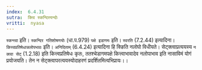 ```yaml
---
index:  6.4.31
sutra:  क्त्वि स्कन्दिस्यन्दोः
vritti:  nyasa
---
```


`स्कन्त्वा` इति। `स्कन्दिर गतिशोषणयोः` (धा.प.979) `पक्षे इडागमः` इति। `स्वरति` (7.2.44) इत्यादिना। `कित्त्वप्रतिषेधान्नलोपभावः` इति। `अनिदिताम्` (6.4.24) इत्यादिना हि क्ङिति नलोपो विधीयते। सेट्क्त्वाप्रत्ययस्य `न क्त्वा सेट्` (1.2.18) इति कित्त्वप्रतिषेधः कृतः, ततश्चेडागमपक्षे कित्त्वाभावादेव नलोपाभाव इति नासाविमं योगं प्रयोजयति। तेन न सेट्क्त्वापरत्ययस्योदाहरणं प्रदर्शितमित्यभिप्रायः।।

